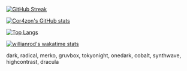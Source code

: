 [![GitHub Streak](https://streak-stats.demolab.com/?user=Cor4zon)](https://git.io/streak-stats)

[![Cor4zon's GitHub stats](https://github-readme-stats.vercel.app/api?username=Cor4zon&show_icons=true&theme=gruvbox)](https://github.com/anuraghazra/github-readme-stats)


[![Top Langs](https://github-readme-stats.vercel.app/api/top-langs/?username=Cor4zon)](https://github.com/anuraghazra/github-readme-stats)

[![willianrod's wakatime stats](https://github-readme-stats.vercel.app/api/wakatime?username=Cor4zon)](https://github.com/anuraghazra/github-readme-stats)



dark, radical, merko, gruvbox, tokyonight, onedark, cobalt, synthwave, highcontrast, dracula
